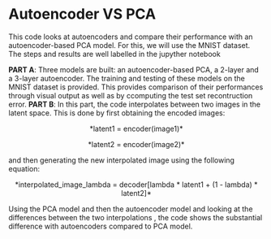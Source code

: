 # Autoencoder VS PCA 

This code looks at autoencoders and compare their performance with an autoencoder-based PCA model. For this, we will use the MNIST dataset. The steps and results are well labelled in the jupyther notebook

__PART A__: Three models are built: an autoencoder-based PCA, a 2-layer and a 3-layer autoencoder. The training and testing of these models on the MNIST dataset is provided. This provides comparison of their performances through visual output as well as by ccomputing the test set recontruction error. 
__PART B__: In this part, the code interpolates between two images in the latent space. This is done by first obtaining the encoded images:


<p align=center>
*latent1 = encoder(image1)* 
</p>

<p align=center>
*latent2 = encoder(image2)*
</p>

and then generating the new interpolated image using the following equation:

<p align=center>
*interpolated_image_lambda = decoder[lambda * latent1 + (1 - lambda) * latent2]*
</p>
Using the PCA model and then the autoencoder model and looking at the differences between the two interpolations , the code shows the substantial difference with autoencoders compared to PCA model.
